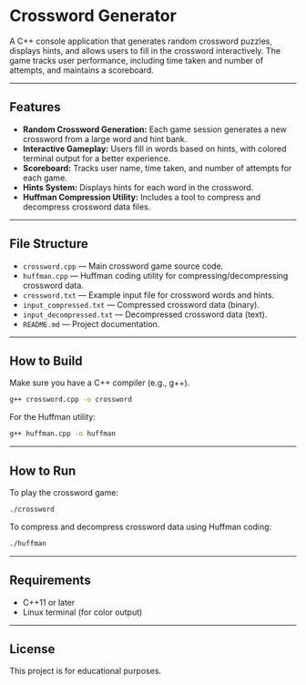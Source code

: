 # Crossword Generator

A C++ console application that generates random crossword puzzles, displays hints, and allows users to fill in the crossword interactively. The game tracks user performance, including time taken and number of attempts, and maintains a scoreboard.

---

## Features

- **Random Crossword Generation:** Each game session generates a new crossword from a large word and hint bank.
- **Interactive Gameplay:** Users fill in words based on hints, with colored terminal output for a better experience.
- **Scoreboard:** Tracks user name, time taken, and number of attempts for each game.
- **Hints System:** Displays hints for each word in the crossword.
- **Huffman Compression Utility:** Includes a tool to compress and decompress crossword data files.

---

## File Structure

- `crossword.cpp` — Main crossword game source code.
- `huffman.cpp` — Huffman coding utility for compressing/decompressing crossword data.
- `crossword.txt` — Example input file for crossword words and hints.
- `input_compressed.txt` — Compressed crossword data (binary).
- `input_decompressed.txt` — Decompressed crossword data (text).
- `README.md` — Project documentation.

---

## How to Build

Make sure you have a C++ compiler (e.g., g++).

```sh
g++ crossword.cpp -o crossword
```

For the Huffman utility:

```sh
g++ huffman.cpp -o huffman
```

---

## How to Run

To play the crossword game:

```sh
./crossword
```

To compress and decompress crossword data using Huffman coding:

```sh
./huffman
```

---

## Requirements

- C++11 or later
- Linux terminal (for color output)

---

## License

This project is for educational purposes.
